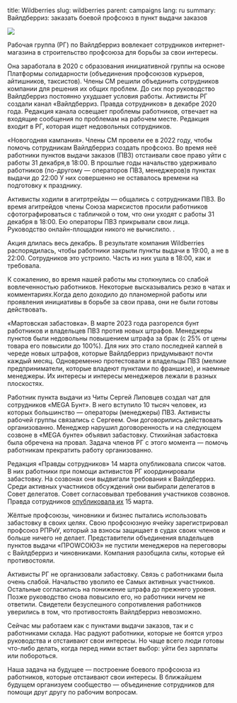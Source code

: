 title: Wildberries
slug: wildberries
parent: campaigns
lang: ru
summary: Вайлдберриз: заказать боевой профсоюз в пункт выдачи заказов

![]({attach}cover.jpg)

Рабочая группа (РГ) по Вайлдберриз вовлекает сотрудников интернет-магазина в строительство профсоюза для борьбы за свои интересы. 

Она заработала в 2020 с образования инициативной группы на основе Платформы солидарности (объединения профсоюзов курьеров, айтишников, таксистов). Члены СМ решили объединить сотрудников компании для решения их общих проблем. До сих пор руководство Вайлдберриз постоянно ухудшает условия работы.
 Активисты РГ создали канал «Вайлдберриз. Правда сотрудников» в декабре 2020 года. Редакция канала освещает проблемы работников, отвечает на входящие сообщения по проблемам на рабочем месте. Редакция входит в РГ, которая ищет недовольных сотрудников. 

«Новогодняя кампания». Члены СМ провели ее в 2022 году, чтобы помочь сотрудникам Вайлдберриз создать профсоюз. Во время неё работники пунктов выдачи заказов (ПВЗ) отстаивали свое право уйти с работы 31 декабря,в 18:00. В прошлые годы начальство удерживало работников (по-другому — операторов ПВЗ, менеджеров)в пунктах выдачи до 22:00 У них совершенно не оставалось времени на подготовку к празднику. 

Активисты ходили в агитртрейды — общались с сотрудниками ПВЗ. Во время агитрейдов члены Союза марксистов просили работников сфотографироваться с табличкой о том, что они уходят с работы 31 декабря в 18:00. Ею операторы ПВЗ прикрывали свои лица. Руководство онлайн-площадки никого не вычислило. . 

Акция длилась весь декабрь. В результате компания Wildberries распорядилась, чтобы работники закрыли пункты выдачи в 19:00, а не в 22:00. Сотрудников это устроило. Часть из них ушла в 18:00, как и требовала.

К сожалению, во время нашей работы мы столкнулись со слабой вовлеченностью работников. Некоторые высказывались резко в чатах и комментариях.Когда дело доходило до планомерной работы или проявления инициативы в борьбе за свои права, они не были готовы действовать. 

«Мартовская забастовка». В марте 2023 года разгорелся бунт работников и владельцев ПВЗ против новых штрафов. Менеджеры пунктов были недовольны повышением штрафа за брак (с 25% от цены товара его повысили до 100%). Для них это стало последней каплей в череде новых штрафов, которые Вайлдберриз придумывают почти каждый месяц. Одновременно протестовали и владельцы ПВЗ (мелкие предприниматели, которые владеют пунктами по франшизе), и наемные менеджеры. Их интересы и интересы менеджеров лежали в разных плоскостях. 

Работник пункта выдачи из Читы Сергей Липовцев создал чат для сотрудников «MEGA Бунт». В него вступило 10 тысяч человек, из которых большинство — операторы (менеджеры) ПВЗ. Активисты рабочей группы связались с Сергеем. Они договорились действовать организованно. Менеджер нарушил договоренность и на следующем созвоне в «MEGA бунте» объявил забастовку. Стихийная забастовка была обречена на провал. Задача членов РГ с этого момента — помочь работникам прекратить работу организованно.

Редакция «Правды сотрудников» 14 марта опубликовала список чатов. В них работники при помощи активистов РГ координировали забастовку. На созвонах они выдвигали требования к Вайлдберриз. Среди активных участников обсуждений они выбирали делегатов в Совет делегатов. Совет согласовывал требования участников созвонов. Правда сотрудников [опубликовала их](https://t.me/wb_pravda_sotrudnikov/928) 15 марта. 

Жёлтые профсоюзы, чиновники и бизнес пытались использовать забастовку в своих целях. Свою профсоюзную ячейку зарегистрировал профсоюз РПРиУ, который за взносы защищает в судах своих членов и больше ничего не делает. Представители объединения владельцев пунктов выдачи «ПРОWСОЮЗ» не пустили менеджеров на переговоры с Вайлдберриз и чиновниками. Компания разобщила силы, которые ей противостояли.

Активисты РГ не организовали забастовку. Связь с работниками была очень слабой. Начальство уволило ее Самых активных участников. Остальные согласились на понижение штрафа до прежнего уровня. Позже руководство снова повысило его, но работники ничем не ответили. Свидетели безуспешного сопротивления работников уверились в том, что противостоять Вайлдберриз невозможно. 

Сейчас мы работаем как с пунктами выдачи заказов, так и с работниками склада. Нас радуют работники, которые не боятся угроз руководства и отстаивают свои интересы. Но чаще всего люди готовы что-либо делать, когда перед ними встает выбор: уйти без зарплаты или побороться. 


Наша задача на будущее — построение боевого профсоюза из работников, которые отстаивают свои интересы. В ближайшем будущем организуем сообщество — объединение сотрудников для помощи друг другу по рабочим вопросам.
